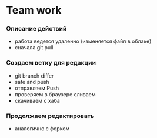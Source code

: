 # Team work

### Описание действий
- работа ведется удаленно (изменяется файл в облаке)
- сначала git pull

### Создаем ветку для редакции

- git branch differ
- safe and push
- отправляем Push
- проверяем в браузере сливаем
- скачиваем с хаба

### Продолжаем редактировать

- аналогично с форком 
